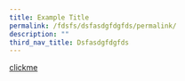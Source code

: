 ```yaml
---
title: Example Title
permalink: /fdsfs/dsfasdgfdgfds/permalink/
description: ""
third_nav_title: Dsfasdgfdgfds
---
```


<a href="/fdsfs/linkwithcaps/permalink/"></a>
[clickme]("/fdsfs/LINKWITHCAPS/permalink/")
